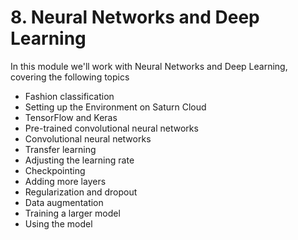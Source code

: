 # 8. Neural Networks and Deep Learning

In this module we'll work with Neural Networks and Deep Learning, covering the following topics

- Fashion classification
- Setting up the Environment on Saturn Cloud
- TensorFlow and Keras
- Pre-trained convolutional neural networks
- Convolutional neural networks
- Transfer learning
- Adjusting the learning rate
- Checkpointing
- Adding more layers
- Regularization and dropout
- Data augmentation
- Training a larger model
- Using the model